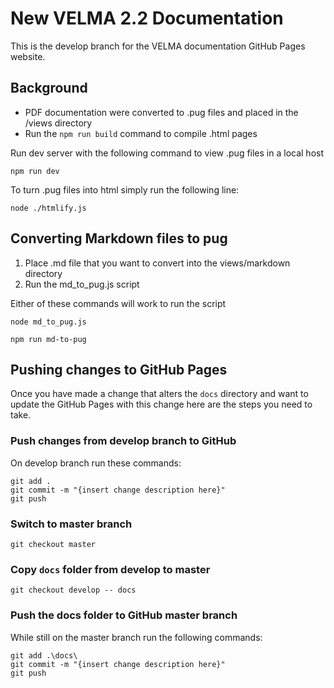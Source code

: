 # New VELMA 2.2 Documentation

This is the develop branch for the VELMA documentation GitHub Pages website.

## Background

- PDF documentation were converted to .pug files and placed in the /views directory
- Run the `npm run build` command to compile .html pages

Run dev server with the following command to view .pug files in a local host

```
npm run dev
```

To turn .pug files into html simply run the following line:

```
node ./htmlify.js
```

## Converting Markdown files to pug

1. Place .md file that you want to convert into the views/markdown directory
2. Run the md_to_pug.js script

Either of these commands will work to run the script

`node md_to_pug.js`

`npm run md-to-pug`

## Pushing changes to GitHub Pages

Once you have made a change that alters the `docs` directory and want to update the GitHub Pages with this change here are the steps you need to take.

### Push changes from develop branch to GitHub

On develop branch run these commands:

```
git add .
git commit -m "{insert change description here}"
git push
```

### Switch to master branch

```
git checkout master
```

### Copy `docs` folder from develop to master

```
git checkout develop -- docs
```

### Push the docs folder to GitHub master branch

While still on the master branch run the following commands:

```
git add .\docs\
git commit -m "{insert change description here}"
git push
```
